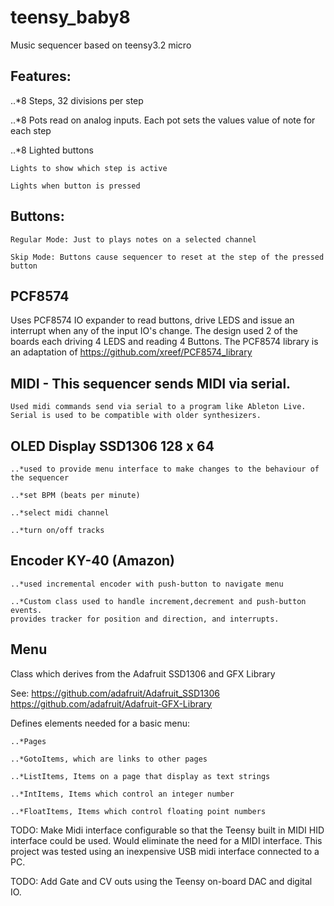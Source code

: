 # teensy_baby8
Music sequencer based on teensy3.2 micro

## Features:

..*8 Steps, 32 divisions per step

..*8 Pots read on analog inputs. Each pot sets the values value of note for each step

..*8 Lighted buttons

	Lights to show which step is active

	Lights when button is pressed

## Buttons:

	Regular Mode: Just to plays notes on a selected channel

	Skip Mode: Buttons cause sequencer to reset at the step of the pressed button

## PCF8574

Uses PCF8574 IO expander to read buttons, drive LEDS and issue an interrupt when any of the input IO's change.
The design used 2 of the boards each driving 4 LEDS and reading 4 Buttons. The PCF8574 library is an adaptation of 
https://github.com/xreef/PCF8574_library

## MIDI - This sequencer sends MIDI via serial.

	Used midi commands send via serial to a program like Ableton Live. Serial is used to be compatible with older synthesizers.

## OLED Display SSD1306 128 x 64

	..*used to provide menu interface to make changes to the behaviour of the sequencer

	..*set BPM (beats per minute)

	..*select midi channel

	..*turn on/off tracks

## Encoder KY-40 (Amazon)

	..*used incremental encoder with push-button to navigate menu

	..*Custom class used to handle increment,decrement and push-button events.
	provides tracker for position and direction, and interrupts.

## Menu

Class which derives from the Adafruit SSD1306 and GFX Library

See:
https://github.com/adafruit/Adafruit_SSD1306
https://github.com/adafruit/Adafruit-GFX-Library

Defines elements needed for a basic menu:

	..*Pages

	..*GotoItems, which are links to other pages

	..*ListItems, Items on a page that display as text strings

	..*IntItems, Items which control an integer number

	..*FloatItems, Items which control floating point numbers

TODO: Make Midi interface configurable so that the Teensy built in MIDI HID interface could be used. Would eliminate the need
for a MIDI interface. This project was tested using an inexpensive USB midi interface connected to a PC.

TODO: Add Gate and CV outs using the Teensy on-board DAC and digital IO.
